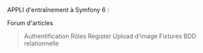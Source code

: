 
APPLI d'entraînement à Symfony 6 :

Forum d'articles

  > Authentification
  > Rôles
  > Register
  > Upload d'image
  > Fixtures
  > BDD relationnelle
  
  


  
  


